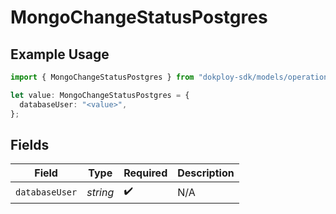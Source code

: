 # MongoChangeStatusPostgres

## Example Usage

```typescript
import { MongoChangeStatusPostgres } from "dokploy-sdk/models/operations";

let value: MongoChangeStatusPostgres = {
  databaseUser: "<value>",
};
```

## Fields

| Field              | Type               | Required           | Description        |
| ------------------ | ------------------ | ------------------ | ------------------ |
| `databaseUser`     | *string*           | :heavy_check_mark: | N/A                |